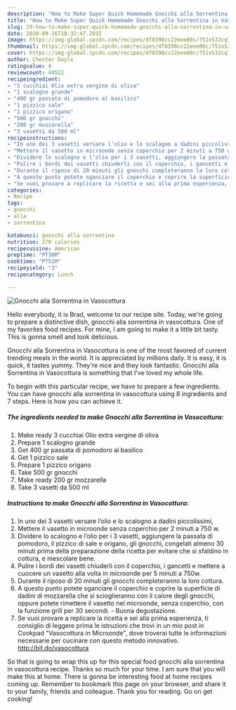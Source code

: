 ```yaml
---
description: "How to Make Super Quick Homemade Gnocchi alla Sorrentina in Vasocottura"
title: "How to Make Super Quick Homemade Gnocchi alla Sorrentina in Vasocottura"
slug: 29-how-to-make-super-quick-homemade-gnocchi-alla-sorrentina-in-vasocottura
date: 2020-09-16T18:32:47.203Z
image: https://img-global.cpcdn.com/recipes/df8398cc22eee80c/751x532cq70/gnocchi-alla-sorrentina-in-vasocottura-recipe-main-photo.jpg
thumbnail: https://img-global.cpcdn.com/recipes/df8398cc22eee80c/751x532cq70/gnocchi-alla-sorrentina-in-vasocottura-recipe-main-photo.jpg
cover: https://img-global.cpcdn.com/recipes/df8398cc22eee80c/751x532cq70/gnocchi-alla-sorrentina-in-vasocottura-recipe-main-photo.jpg
author: Chester Doyle
ratingvalue: 4
reviewcount: 44522
recipeingredient:
- "3 cucchiai Olio extra vergine di oliva"
- "1 scalogno grande"
- "400 gr passata di pomodoro al basilico"
- "1 pizzico sale"
- "1 pizzico origano"
- "500 gr gnocchi"
- "200 gr mozzarella"
- "3 vasetti da 500 ml"
recipeinstructions:
- "In uno dei 3 vasetti versare l’olio e lo scalogno a dadini piccolissimi,"
- "Mettere il vasetto in microonde senza coperchio per 2 minuti a 750 w."
- "Dividere lo scalogno e l’olio per i 3 vasetti, aggiungere la passata di pomodoro, il pizzico di sale e origano, gli gnocchi, congelati almeno 30 minuti prima della preparazione della ricetta per evitare che si sfaldino in cottura, e mescolare bene."
- "Pulire i bordi dei vasetti chiuderli con il coperchio, i gancetti e mettere a cuocere un vasetto alla volta in microonde per 5 minuti a 750w."
- "Durante il riposo di 20 minuti gli gnocchi completeranno la loro cottura."
- "A questo punto potete sganciare il coperchio e coprire la superficie di dadini di mozzarella che si scioglieranno con il calore degli gnocchi, oppure potete rimettere il vasetto nel microonde, senza coperchio, con la funzione grill per 30 secondi. Buona degustazione."
- "Se vuoi provare a replicare la ricetta e sei alla prima esperienza, ti consiglio di leggere prima le istruzioni che trovi in un mio post in Cookpad &#34;Vasocottura in Microonde&#34;, dove troverai tutte le informazioni necessarie per cucinare con questo metodo innovativo. http://bit.do/vasocottura"
categories:
- Recipe
tags:
- gnocchi
- alla
- sorrentina

katakunci: gnocchi alla sorrentina 
nutrition: 270 calories
recipecuisine: American
preptime: "PT36M"
cooktime: "PT51M"
recipeyield: "3"
recipecategory: Lunch

---
```



![Gnocchi alla Sorrentina in Vasocottura](https://img-global.cpcdn.com/recipes/df8398cc22eee80c/751x532cq70/gnocchi-alla-sorrentina-in-vasocottura-recipe-main-photo.jpg)

Hello everybody, it is Brad, welcome to our recipe site. Today, we're going to prepare a distinctive dish, gnocchi alla sorrentina in vasocottura. One of my favorites food recipes. For mine, I am going to make it a little bit tasty. This is gonna smell and look delicious.

Gnocchi alla Sorrentina in Vasocottura is one of the most favored of current trending meals in the world. It is appreciated by millions daily. It is easy, it is quick, it tastes yummy. They're nice and they look fantastic. Gnocchi alla Sorrentina in Vasocottura is something that I've loved my whole life.




To begin with this particular recipe, we have to prepare a few ingredients. You can have gnocchi alla sorrentina in vasocottura using 8 ingredients and 7 steps. Here is how you can achieve it.

<!--inarticleads1-->

##### The ingredients needed to make Gnocchi alla Sorrentina in Vasocottura:

1. Make ready 3 cucchiai Olio extra vergine di oliva
1. Prepare 1 scalogno grande
1. Get 400 gr passata di pomodoro al basilico
1. Get 1 pizzico sale
1. Prepare 1 pizzico origano
1. Take 500 gr gnocchi
1. Make ready 200 gr mozzarella
1. Take 3 vasetti da 500 ml




<!--inarticleads2-->

##### Instructions to make Gnocchi alla Sorrentina in Vasocottura:

1. In uno dei 3 vasetti versare l’olio e lo scalogno a dadini piccolissimi,
1. Mettere il vasetto in microonde senza coperchio per 2 minuti a 750 w.
1. Dividere lo scalogno e l’olio per i 3 vasetti, aggiungere la passata di pomodoro, il pizzico di sale e origano, gli gnocchi, congelati almeno 30 minuti prima della preparazione della ricetta per evitare che si sfaldino in cottura, e mescolare bene.
1. Pulire i bordi dei vasetti chiuderli con il coperchio, i gancetti e mettere a cuocere un vasetto alla volta in microonde per 5 minuti a 750w.
1. Durante il riposo di 20 minuti gli gnocchi completeranno la loro cottura.
1. A questo punto potete sganciare il coperchio e coprire la superficie di dadini di mozzarella che si scioglieranno con il calore degli gnocchi, oppure potete rimettere il vasetto nel microonde, senza coperchio, con la funzione grill per 30 secondi. - Buona degustazione.
1. Se vuoi provare a replicare la ricetta e sei alla prima esperienza, ti consiglio di leggere prima le istruzioni che trovi in un mio post in Cookpad &#34;Vasocottura in Microonde&#34;, dove troverai tutte le informazioni necessarie per cucinare con questo metodo innovativo. http://bit.do/vasocottura




So that is going to wrap this up for this special food gnocchi alla sorrentina in vasocottura recipe. Thanks so much for your time. I am sure that you will make this at home. There is gonna be interesting food at home recipes coming up. Remember to bookmark this page on your browser, and share it to your family, friends and colleague. Thank you for reading. Go on get cooking!
